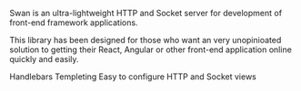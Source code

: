 Swan is an ultra-lightweight HTTP and Socket server for development of front-end framework applications.

This library has been designed for those who want an very unopinioated solution to getting their React, Angular or other front-end application online quickly and easily.

Handlebars Templeting
Easy to configure HTTP and Socket views
